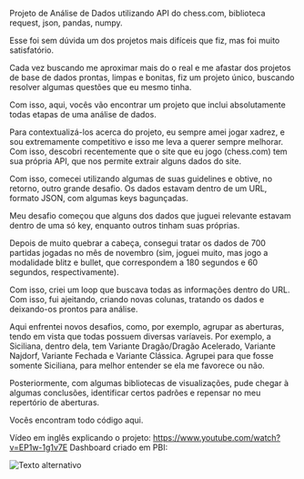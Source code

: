

Projeto de Análise de Dados utilizando API do chess.com, biblioteca request, json, pandas, numpy.

Esse foi sem dúvida um dos projetos mais difíceis que fiz, mas foi muito satisfatório. 

Cada vez buscando me aproximar mais do o real e me afastar dos projetos de base de dados prontas, limpas e bonitas, fiz um projeto único, buscando resolver algumas questões que eu mesmo tinha.

Com isso, aqui, vocês vão encontrar um projeto que inclui absolutamente todas etapas de uma análise de dados. 

Para contextualizá-los acerca do projeto, eu sempre amei jogar xadrez, e sou extremamente competitivo e isso me leva a querer sempre melhorar. Com isso, descobri recentemente que o site que eu jogo (chess.com) tem sua própria API, que nos permite extrair alguns dados do site. 

Com isso, comecei utilizando algumas de suas guidelines e obtive, no retorno, outro grande desafio. Os dados estavam dentro de um URL, formato JSON, com algumas keys bagunçadas. 

Meu desafio começou que alguns dos dados que juguei relevante estavam dentro de uma só key, enquanto outros tinham suas próprias. 

Depois de muito quebrar a cabeça, consegui tratar os dados de 700 partidas jogadas no mês de novembro (sim, joguei muito, mas jogo a modalidade blitz e bullet, que correspondem a 180 segundos e 60 segundos, respectivamente). 

Com isso, criei um loop que buscava todas as informações dentro do URL. Com isso, fui ajeitando, criando novas colunas, tratando os dados e deixando-os prontos para análise.

Aqui enfrentei novos desafios, como, por exemplo, agrupar as aberturas, tendo em vista que todas possuem diversas varíaveis. Por exemplo, a Siciliana, dentro dela, tem Variante Dragão/Dragão Acelerado, Variante Najdorf, Variante Fechada e Variante Clássica. Agrupei para que fosse somente Siciliana, para melhor entender se ela me favorece ou não.

Posteriormente, com algumas bibliotecas de visualizações, pude chegar à algumas conclusões, identificar certos padrões e repensar no meu repertório de aberturas. 

Vocês encontram todo código aqui. 

Vídeo em inglês explicando o projeto: https://www.youtube.com/watch?v=EP1w-1g1v7E 
Dashboard criado em PBI: 

![Texto alternativo](https://imgur.com/a/sL9uWZ8.gif)


